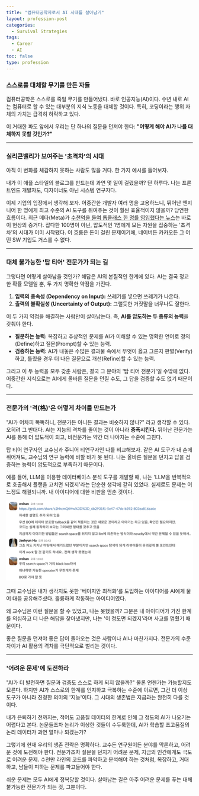 ```yaml
---
title: "컴퓨터공학자로서 AI 시대를 살아남기"
layout: profession-post
categories:
  - Survival Strategies
tags:
  - Career
  - AI
toc: false
type: profession
---
```


### 스스로를 대체할 무기를 만든 자들

컴퓨터공학은 스스로를 죽일 무기를 만들어냈다. 바로 인공지능(AI)이다. 수년 내로 AI는 컴퓨터로 할 수 있는 대부분의 지식 노동을 대체할 것이다. 특히, 코딩이라는 행위 자체의 가치는 급격히 하락하고 있다.

이 거대한 파도 앞에서 우리는 단 하나의 질문을 던져야 한다: **"어떻게 해야 AI가 나를 대체하지 못할 것인가?"**

-----

### 실리콘밸리가 보여주는 '초격차'의 시대

아직 이 변화를 체감하지 못하는 사람도 많을 거다. 한 가지 예시를 들어보자.

내가 이 애플 스타일의 블로그를 만드는데 과연 몇 일이 걸렸을까? 단 하루다. 나는 프론트엔드 개발자도, 디자이너도 아닌 시스템 연구자다.

이제 기업의 입장에서 생각해 보자. 어중간한 개발자 여러 명을 고용하느니, 뛰어난 엔지니어 한 명에게 최고 수준의 AI 도구를 쥐여주는 것이 훨씬 효율적이지 않을까? 당연한 흐름이다. 최근 메타(Meta)가 [수천억을 들여 톱클래스 한 명를 영입했다는 뉴스](https://www.hankyung.com/article/2025080276807)는 바로 이 현상의 증거다. 잡다한 100명이 아닌, 압도적인 1명에게 모든 자원을 집중하는 '초격차'의 시대가 이미 시작됐다. 이 흐름은 돈이 걸린 문제이기에, 네이버든 카카오든 그 어떤 SW 기업도 거스를 수 없다.

-----

### 대체 불가능한 '탑 티어' 전문가가 되는 길

그렇다면 어떻게 살아남을 것인가? 해답은 AI의 본질적인 한계에 있다. AI는 결국 정교한 확률 모델일 뿐, 두 가지 명확한 약점을 가진다.

1.  **입력의 종속성 (Dependency on Input):** 쓰레기를 넣으면 쓰레기가 나온다.
2.  **출력의 불확실성 (Uncertainty of Output):** 그럴듯한 거짓말을 너무나도 잘한다.

이 두 가지 약점을 해결하는 사람만이 살아남는다. 즉, **AI를 압도하는 두 종류의 능력**을 갖춰야 한다.

  * **질문하는 능력:** 복잡하고 추상적인 문제를 AI가 이해할 수 있는 명확한 언어로 정의(Define)하고 질문(Prompt)할 수 있는 능력.
  * **검증하는 능력:** AI가 내놓은 수많은 결과물 속에서 무엇이 옳고 그른지 판별(Verify)하고, 틀렸을 경우 더 나은 질문으로 개선(Refine)할 수 있는 능력.

그리고 이 두 능력을 모두 갖춘 사람은, 결국 그 분야의 '탑 티어 전문가'일 수밖에 없다. 어중간한 지식으로는 AI에게 올바른 질문을 던질 수도, 그 답을 검증할 수도 없기 때문이다.

---

### 전문가의 '격(格)'은 어떻게 차이를 만드는가

"AI가 어차피 똑똑하니, 전문가든 아니든 결과는 비슷하지 않나?" 라고 생각할 수 있다. 오히려 그 반대다. AI는 지능의 격차를 줄이는 것이 아니라 **증폭시킨다.** 뛰어난 전문가는 AI를 통해 더 압도적이 되고, 비전문가는 약간 더 나아지는 수준에 그친다.

탑 티어 연구자인 교수님과 주니어 티연구자인 나를 비교해보자. 같은 AI 도구가 내 손에 쥐어져도, 교수님의 연구 능력에 비할 바가 못 된다. 나는 올바른 질문을 던지고 답을 검증하는 능력이 압도적으로 부족하기 때문이다.

예를 들어, LLM을 이용한 데이터베이스 분석 도구를 개발할 때, 나는 'LLM을 반복적으로 호출해서 플랜을 고치면 되겠지'라는 단순한 생각에 갇혀 있었다. 실제로도 문제는 어느정도 해결되니까. 내 아이디어에 대한 비판을 멈춘 것이다.

![슬랙](/assets/survival/bayesian.png)

그때 교수님은 내가 생각지도 못한 '베이지안 최적화'를 도입하는 아이디어를 AI에게 물어 대뜸 공유해주셨다. 훌륭하게 작동하는 아이디어였다. 

왜 교수님은 이런 질문을 할 수 있었고, 나는 못했을까? 그분은 내 아이디어가 가진 한계를 의심하고 더 나은 해답을 찾아냈지만, 나는 '이 정도면 되겠지'라며 사고를 멈췄기 때문이다. 

좋은 질문을 던져야 좋은 답이 돌아오는 것은 사람이나 AI나 마찬가지다. 전문가의 수준 차이가 AI 활용의 격차를 극단적으로 벌리는 것이다.

---

### '어려운 문제'에 도전하라

"AI가 더 발전하면 질문과 검증도 스스로 하게 되지 않을까?" 물론 언젠가는 가능할지도 모른다. 하지만 AI가 스스로의 한계를 인지하고 극복하는 수준에 이르면, 그건 더 이상 도구가 아니라 진정한 의미의 '지능'이다. 그 시대의 생존법은 지금과는 완전히 다를 것이다.

내가 은퇴하기 전까지는, 적어도 고품질 데이터의 한계로 인해 그 정도의 AI가 나오기는 어렵다고 본다. 논문들조차 논리가 이상한 것들이 수두룩한데, AI가 학습할 초고품질의 논리 데이터가 과연 얼마나 되겠는가?

그렇기에 현재 우리의 생존 전략은 명확하다. 교수든 연구원이든 분야를 막론하고, 어려운 것에 도전해야 한다. 전문가조차 질문을 던지기 어려운 문제, 지금의 인간에게도 극도로 어려운 문제. 수천만 라인의 코드를 파악하고 분석해야 하는 것처럼, 복잡하고, 거대하고, 남들이 피하는 문제를 파고들어야 한다.

쉬운 문제는 모두 AI에게 정복당할 것이다. 살아남는 길은 아주 어려운 문제를 푸는 대체 불가능한 전문가가 되는 것, 그뿐이다.